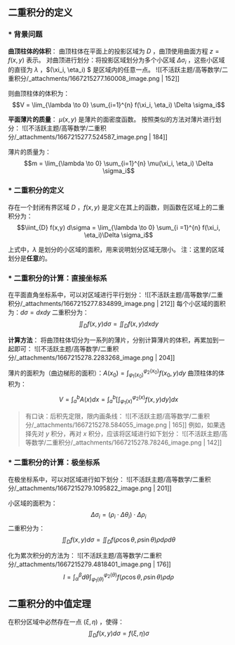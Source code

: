 
## 二重积分的定义

### * 背景问题
**曲顶柱体的体积**：
曲顶柱体在平面上的投影区域为 $D$ ，曲顶使用曲面方程 $z = f(x, y)$  表示。
对曲顶进行划分：将投影区域划分为多个小区域 $\Delta \sigma_i$ ，这些小区域的直径为 $\lambda$ ，$(\xi_i, \eta_i) $  是区域内的任意一点。
![[不活跃主题/高等数学/二重积分/_attachments/1667215277.160008_image.png | 152]]

则曲顶柱体的体积为：
$$V = \lim_{\lambda \to 0} \sum_{i=1}^{n} f(\xi_i, \eta_i) \Delta \sigma_i$$

**平面薄片的质量**：
$\mu(x, y)$  是薄片的面密度函数。
按照类似的方法对薄片进行划分：
![[不活跃主题/高等数学/二重积分/_attachments/1667215277.524587_image.png | 184]]

薄片的质量为：
$$m = \lim_{\lambda \to 0} \sum_{i=1}^{n} \mu(\xi_i, \eta_i) \Delta \sigma_i$$


### * 二重积分的定义
存在一个封闭有界区域 $D$ ，$f(x, y)$  是定义在其上的函数，则函数在区域上的二重积分为：
$$\iint_{D} f(x,y) d\sigma = \lim_{\lambda \to 0} \sum_{i =1}^{n} f(\xi_i, \eta_i)\Delta \sigma_i$$

上式中，$\lambda$  是划分的小区域的面积，用来说明划分区域无限小。
注：这里的区域划分是**任意**的。


### * 二重积分的计算：直接坐标系
在平面直角坐标系中，可以对区域进行平行划分：
![[不活跃主题/高等数学/二重积分/_attachments/1667215277.834899_image.png | 212]]
每个小区域的面积为：$d\sigma = dxdy$ 
二重积分为：
$$\iint_{D}f(x,y)d\sigma = \iint_{D}f(x,y)dxdy$$

**计算方法**：
将曲顶柱体切分为一系列的薄片，分别计算薄片的体积，再累加到一起即可：
![[不活跃主题/高等数学/二重积分/_attachments/1667215278.2283268_image.png | 204]]

薄片的面积为（曲边梯形的面积）：$A(x_0) = \int_{\varphi_1(x_0)}^{\varphi_2(x_0)}f(x_0, y)dy$ 
曲顶柱体的体积为：

$$V = \int_a^bA(x)dx = \int_a^b
\left[
\int_{\varphi_1(x)}^{\varphi_2(x)}f(x, y)dy
\right]
dx$$

> 有口诀：后积先定限，限内画条线：
> ![[不活跃主题/高等数学/二重积分/_attachments/1667215278.584055_image.png | 165]]
> 例如，如果选择先对 $y$  积分，再对 $x$  积分，应该将区域进行如下划分：
> ![[不活跃主题/高等数学/二重积分/_attachments/1667215278.78246_image.png | 142]]



### * 二重积分的计算：极坐标系
在极坐标系中，可以对区域进行如下划分：
![[不活跃主题/高等数学/二重积分/_attachments/1667215279.1095822_image.png | 201]]

小区域的面积为：
$$\Delta \sigma_i = (\rho_i \cdot \Delta \theta_i) \cdot \Delta \rho_i$$
二重积分为：
$$\iint_D f(x,y) d\sigma = \iint_D f(\rho \cos\theta, \rho\sin\theta) \rho d\rho d\theta$$

化为累次积分的方法为：
![[不活跃主题/高等数学/二重积分/_attachments/1667215279.4818401_image.png | 176]]
$$I = \int_\alpha^\beta d\theta \int_{\varphi_1(\theta)}^{\varphi_2(\theta)}f(\rho \cos\theta, \rho\sin\theta)\rho d\rho$$



## 二重积分的中值定理
在积分区域中必然存在一点 $(\xi, \eta)$ ，使得：
$$\iint_D f(x,y)d\sigma = f(\xi, \eta)\sigma$$




